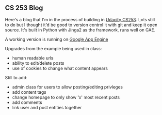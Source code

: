 CS 253 Blog
----------

Here's a blog that I'm in the process of building in [Udacity CS253](http://www.udacity.com/course/cs253). Lots still to do but I thought it'd be good to version control it with git and keep it open source. It's built in Python with Jinga2 as the framework, runs well on GAE.

A working version is running on [Google App Engine](https://backburnerdev.appspot.com/blog)

Upgrades from the example being used in class:
* human readable urls
* ability to edit/delete posts
* use of cookies to change what content appears

Still to add:
* admin class for users to allow posting/editing privleges
* add content tags
* change homepage to only show 'x' most recent posts
* add comments
* link user and post entities together

